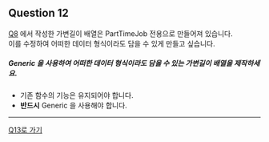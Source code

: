 ## Question 12

[Q8](../algorithm/Q8.md) 에서 작성한 가변길이 배열은 PartTimeJob 전용으로 만들어져 있습니다.<br>이를 수정하여 어떠한 데이터 형식이라도 담을 수 있게 만들고 싶습니다.

##### Generic 을 사용하여 어떠한 데이터 형식이라도 담을 수 있는 가변길이 배열을 제작하세요.
- 기존 함수의 기능은 유지되어야 합니다.
- **반드시** Generic 을 사용해야 합니다.

* * *

[Q13로 가기](Q13.md)